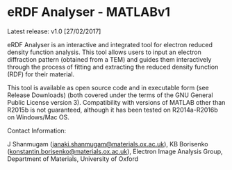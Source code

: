 # eRDF Analyser - MATLABv1

Latest release: v1.0 [27/02/2017]

eRDF Analyser is an interactive and integrated tool for electron reduced density function analysis. 
This tool allows users to input an electron diffraction pattern (obtained from a TEM) and guides them interactively through the process of fitting and extracting the reduced density function (RDF) for their material.

This tool is available as open source code and in executable form (see Release Downloads) (both covered under the terms of the GNU General Public License version 3). Compatibility with versions of MATLAB other than R2015b is not guaranteed, although it has been tested on R2014a-R2016b on Windows/Mac OS.


Contact Information:

J Shanmugam (janaki.shanmugam@materials.ox.ac.uk), KB Borisenko (konstantin.borisenko@materials.ox.ac.uk),
Electron Image Analysis Group, Department of Materials, University of Oxford
